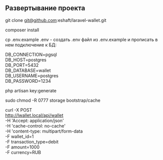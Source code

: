 ## Развертывание проекта

git clone git@github.com:eshaft/laravel-wallet.git

composer install

cp .env.example .env - создать .env файл из .env.example и прописать в нем подключение к БД:

DB_CONNECTION=pgsql \
DB_HOST=postgres \
DB_PORT=5432 \
DB_DATABASE=wallet \
DB_USERNAME=postgres \
DB_PASSWORD=1234

php artisan key:generate

sudo chmod -R 0777 storage bootstrap/cache

curl -X POST \
  http://lwallet.local/api/wallet \
  -H 'Accept: application/json' \
  -H 'cache-control: no-cache' \
  -H 'content-type: multipart/form-data \
  -F wallet_id=1 \
  -F transaction_type=debit \
  -F amount=1000 \
  -F currency=RUB
